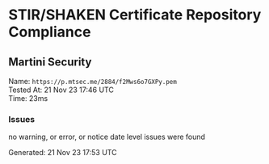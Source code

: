 # STIR/SHAKEN Certificate Repository Compliance

## Martini Security

Name: `https://p.mtsec.me/2884/f2Mws6o7GXPy.pem`\
Tested At: 21 Nov 23 17:46 UTC\
Time: 23ms

### Issues

no warning, or error, or notice date level issues were found

Generated: 21 Nov 23 17:53 UTC